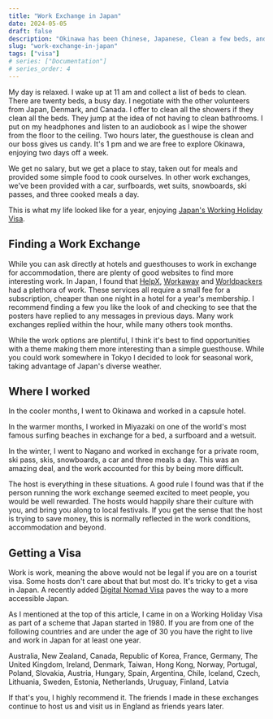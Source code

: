 ```yaml
---
title: "Work Exchange in Japan"
date: 2024-05-05
draft: false
description: "Okinawa has been Chinese, Japanese, Clean a few beds, and get a few beds"
slug: "work-exchange-in-japan"
tags: ["visa"]
# series: ["Documentation"]
# series_order: 4
---
```


My day is relaxed. I wake up at 11 am and collect a list of beds to clean. There are twenty beds, a busy day. I negotiate with the other volunteers from Japan, Denmark, and Canada. I offer to clean all the showers if they clean all the beds. They jump at the idea of not having to clean bathrooms. I put on my headphones and listen to an audiobook as I wipe the shower from the floor to the ceiling. Two hours later, the guesthouse is clean and our boss gives us candy. It's 1 pm and we are free to explore Okinawa, enjoying two days off a week.

We get no salary, but we get a place to stay, taken out for meals and provided some simple food to cook ourselves. In other work exchanges, we've been provided with a car, surfboards, wet suits, snowboards, ski passes, and three cooked meals a day.

This is what my life looked like for a year, enjoying [Japan's Working Holiday Visa](https://www.mofa.go.jp/j_info/visit/w_holiday/index.html).

## Finding a Work Exchange
While you can ask directly at hotels and guesthouses to work in exchange for accommodation, there are plenty of good websites to find more interesting work. In Japan, I found that [HelpX](https://www.helpx.net/), [Workaway](https://www.workaway.info/) and [Worldpackers](https://www.worldpackers.com/) had a plethora of work.
These services all require a small fee for a subscription, cheaper than one night in a hotel for a year's membership. I recommend finding a few you like the look of and checking to see that the posters have replied to any messages in previous days. Many work exchanges replied within the hour, while many others took months.

While the work options are plentiful, I think it's best to find opportunities with a theme making them more interesting than a simple guesthouse. While you could work somewhere in Tokyo I decided to look for seasonal work, taking advantage of Japan's diverse weather.

## Where I worked
In the cooler months, I went to Okinawa and worked in a capsule hotel.

In the warmer months, I worked in Miyazaki on one of the world's most famous surfing beaches in exchange for a bed, a surfboard and a wetsuit.

In the winter, I went to Nagano and worked in exchange for a private room, ski pass, skis, snowboards, a car and three meals a day. This was an amazing deal, and the work accounted for this by being more difficult.

The host is everything in these situations. A good rule I found was that if the person running the work exchange seemed excited to meet people, you would be well rewarded. The hosts would happily share their culture with you, and bring you along to local festivals. If you get the sense that the host is trying to save money, this is normally reflected in the work conditions, accommodation and beyond.

## Getting a Visa
Work is work, meaning the above would not be legal if you are on a tourist visa. Some hosts don't care about that but most do. It's tricky to get a visa in Japan. A recently added [Digital Nomad Visa](https://cotoacademy.com/japan-digital-nomad-visa) paves the way to a more accessible Japan.

As I mentioned at the top of this article, I came in on a Working Holiday Visa as part of a scheme that Japan started in 1980. If you are from one of the following countries and are under the age of 30 you have the right to live and work in Japan for at least one year.

Australia, New Zealand, Canada, Republic of Korea, France, Germany, The United Kingdom, Ireland, Denmark, Taiwan, Hong Kong, Norway, Portugal, Poland, Slovakia, Austria, Hungary, Spain, Argentina, Chile, Iceland, Czech, Lithuania, Sweden, Estonia, Netherlands, Uruguay, Finland, Latvia

If that's you, I highly recommend it. The friends I made in these exchanges continue to host us and visit us in England as friends years later.